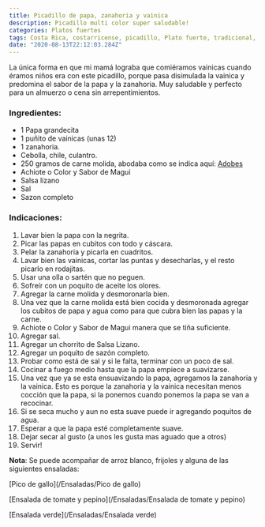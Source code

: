 ```yaml
---
title: Picadillo de papa, zanahoria y vainica
description: Picadillo multi color super saludable!
categories: Platos fuertes
tags: Costa Rica, costarricense, picadillo, Plato fuerte, tradicional, zanahoria, vainica, papa
date: "2020-08-13T22:12:03.284Z"
---
```

La única forma en que mi mamá lograba que comiéramos vainicas cuando éramos niños era con este picadillo, porque pasa disimulada la vainica y predomina el sabor de la papa y la zanahoria. Muy saludable y perfecto para un almuerzo o cena sin arrepentimientos.

### Ingredientes:

- 1 Papa grandecita
- 1 puñito de vainicas (unas 12)
- 1 zanahoria.
- Cebolla, chile, culantro.
- 250 gramos de carne molida, abodaba como se indica aquí: [Adobes](/Adobes/#res)
- Achiote o Color y Sabor de Magui
- Salsa lizano
- Sal
- Sazon completo

### Indicaciones:

1. Lavar bien la papa con la negrita.
2. Picar las papas en cubitos con todo y cáscara.
3. Pelar la zanahoria y picarla en cuadritos.
4. Lavar bien las vainicas, cortar las puntas y desecharlas, y el resto picarlo en rodajitas.
5. Usar una olla o sartén que no peguen.
6. Sofreír con un poquito de aceite los olores.
7. Agregar la carne molida y desmoronarla bien.
8. Una vez que la carne molida está bien cocida y desmoronada agregar los cubitos de papa y agua como para que cubra bien las papas y la carne.
9. Achiote o Color y Sabor de Magui manera que se tiña suficiente.
10. Agregar sal.
11. Agregar un chorrito de Salsa Lizano.
12. Agregar un poquito de sazón completo.
13. Probar como está de sal y si le falta, terminar con un poco de sal.
14. Cocinar a fuego medio hasta que la papa empiece a suavizarse.
15. Una vez que ya se esta ensuavizando la papa, agregamos la zanahoria y la vainica. Esto es porque la zanahoria y la vainica necesitan menos cocción que la papa, si la ponemos cuando ponemos la papa se van a  recocinar.
16. Si se seca mucho y aun no esta suave puede ir agregando poquitos de agua.
17. Esperar a que la papa esté completamente suave.
18. Dejar secar al gusto (a unos les gusta mas aguado que a otros)
19. Servir!

**Nota**: Se puede acompañar de arroz blanco, frijoles y alguna de las siguientes ensaladas:

[Pico de gallo](/Ensaladas/Pico de gallo)

[Ensalada de tomate y pepino](/Ensaladas/Ensalada de tomate y pepino)

[Ensalada verde](/Ensaladas/Ensalada verde)




